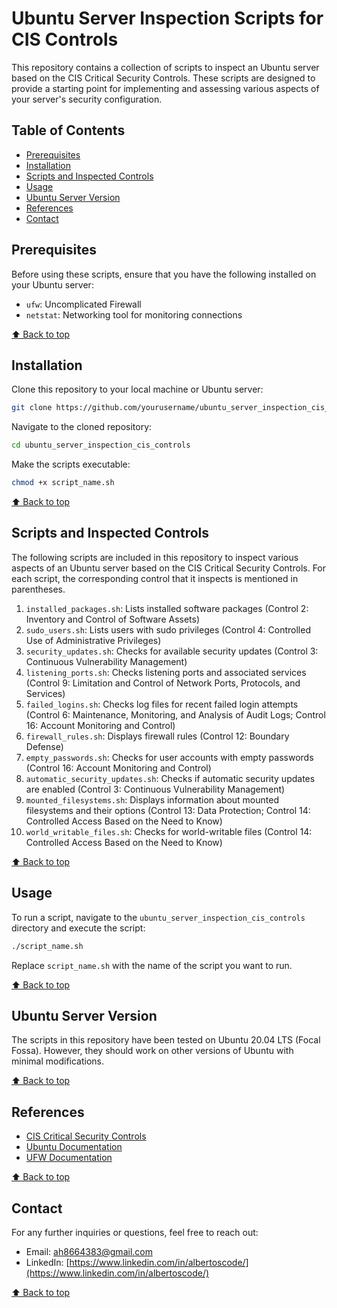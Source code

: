 # Ubuntu Server Inspection Scripts for CIS Controls

This repository contains a collection of scripts to inspect an Ubuntu server based on the CIS Critical Security Controls. These scripts are designed to provide a starting point for implementing and assessing various aspects of your server's security configuration.

## Table of Contents

- [Prerequisites](#prerequisites)
- [Installation](#installation)
- [Scripts and Inspected Controls](#scripts-and-inspected-controls)
- [Usage](#usage)
- [Ubuntu Server Version](#ubuntu-server-version)
- [References](#references)
- [Contact](#contact)

## Prerequisites

Before using these scripts, ensure that you have the following installed on your Ubuntu server:

- `ufw`: Uncomplicated Firewall
- `netstat`: Networking tool for monitoring connections

[⬆️ Back to top](#ubuntu-server-inspection-scripts-for-cis-controls)

## Installation

Clone this repository to your local machine or Ubuntu server:

```bash
git clone https://github.com/yourusername/ubuntu_server_inspection_cis_controls.git
```

Navigate to the cloned repository:

```bash
cd ubuntu_server_inspection_cis_controls
```

Make the scripts executable:

```bash
chmod +x script_name.sh
```

[⬆️ Back to top](#ubuntu-server-inspection-scripts-for-cis-controls)

## Scripts and Inspected Controls

The following scripts are included in this repository to inspect various aspects of an Ubuntu server based on the CIS Critical Security Controls. For each script, the corresponding control that it inspects is mentioned in parentheses.

1. `installed_packages.sh`: Lists installed software packages (Control 2: Inventory and Control of Software Assets)
2. `sudo_users.sh`: Lists users with sudo privileges (Control 4: Controlled Use of Administrative Privileges)
3. `security_updates.sh`: Checks for available security updates (Control 3: Continuous Vulnerability Management)
4. `listening_ports.sh`: Checks listening ports and associated services (Control 9: Limitation and Control of Network Ports, Protocols, and Services)
5. `failed_logins.sh`: Checks log files for recent failed login attempts (Control 6: Maintenance, Monitoring, and Analysis of Audit Logs; Control 16: Account Monitoring and Control)
6. `firewall_rules.sh`: Displays firewall rules (Control 12: Boundary Defense)
7. `empty_passwords.sh`: Checks for user accounts with empty passwords (Control 16: Account Monitoring and Control)
8. `automatic_security_updates.sh`: Checks if automatic security updates are enabled (Control 3: Continuous Vulnerability Management)
9. `mounted_filesystems.sh`: Displays information about mounted filesystems and their options (Control 13: Data Protection; Control 14: Controlled Access Based on the Need to Know)
10. `world_writable_files.sh`: Checks for world-writable files (Control 14: Controlled Access Based on the Need to Know)

[⬆️ Back to top](#ubuntu-server-inspection-scripts-for-cis-controls)

## Usage

To run a script, navigate to the `ubuntu_server_inspection_cis_controls` directory and execute the script:

```bash
./script_name.sh
```

Replace `script_name.sh` with the name of the script you want to run.

[⬆️ Back to top](#ubuntu-server-inspection-scripts-for-cis-controls)

## Ubuntu Server Version

The scripts in this repository have been tested on Ubuntu 20.04 LTS (Focal Fossa). However, they should work on other versions of Ubuntu with minimal modifications.

[⬆️ Back to top](#ubuntu-server-inspection-scripts-for-cis-controls)

## References

- [CIS Critical Security Controls](https://www.cisecurity.org/controls/cis-controls-list/)
- [Ubuntu Documentation](https://help.ubuntu.com/)
- [UFW Documentation](https://help.ubuntu.com/community/UFW)

[⬆️ Back to top](#ubuntu-server-inspection-scripts-for-cis-controls)

## Contact

For any further inquiries or questions, feel free to reach out:

- Email: [ah8664383@gmail.com](ah8664383@gmail.com)
- LinkedIn: [https://www.linkedin.com/in/albertoscode/](https://www.linkedin.com/in/albertoscode/)

[⬆️ Back to top](#ubuntu-server-inspection-scripts-for-cis-controls)
